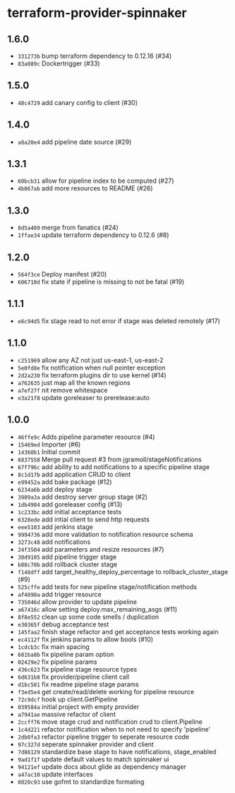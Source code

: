 # terraform-provider-spinnaker

## 1.6.0

- `331273b` bump terraform dependency to 0.12.16 (#34)
- `83a089c` Dockertrigger (#33)

## 1.5.0

- `48c4729` add canary config to client (#30)

## 1.4.0

- `a8a20e4` add pipeline date source (#29)

## 1.3.1

- `60bcb31` allow for pipeline index to be computed (#27)
- `4b067ab` add more resources to README (#26)

## 1.3.0

- `8d5a409` merge from fanatics (#24)
- `1ffae34` update terraform dependency to 0.12.6 (#8)

## 1.2.0

- `564f3ce` Deploy manifest (#20)
- `606710d` fix state if pipeline is missing to not be fatal (#19)

## 1.1.1

- `e6c94d5` fix stage read to not error if stage was deleted remotely (#17)

## 1.1.0

- `c251969` allow any AZ not just us-east-1, us-east-2
- `5e0fd8e` fix notification when null pointer exception
- `2d2a230` fix terraform plugins dir to use kernel (#14)
- `a762635` just map all the known regions
- `a7ef27f` nit remove whitespace
- `e3a21f8` update goreleaser to prerelease:auto

## 1.0.0

- `46ffe9c` Adds pipeline parameter resource (#4)
- `15469ed` Importer (#6)
- `14360b1` Initial commit
- `6837558` Merge pull request #3 from jgramoll/stageNotifications
- `67f796c` add ability to add notifications to a specific pipeline stage
- `8c1d17b` add application CRUD to client
- `e99452a` add bake package (#12)
- `6234a6b` add deploy stage
- `3989a3a` add destroy server group stage (#2)
- `1db4904` add goreleaser config (#13)
- `1c233bc` add initial acceptance tests
- `6328ede` add intial client to send http requests
- `eee5103` add jenkins stage
- `9994736` add more validation to notification resource schema
- `3273c48` add notifications
- `24f3504` add parameters and resize resources (#7)
- `38d9105` add pipeline trigger stage
- `b88c70b` add rollback cluster stage
- `f148dff` add target_healthy_deploy_percentage to rollback_cluster_stage (#9)
- `525cffe` add tests for new pipeline stage/notification methods
- `af4890a` add trigger resource
- `735046d` allow provider to update pipeline
- `a67416c` allow setting deploy.max_remaining_asgs (#11)
- `8f8e552` clean up some code smells / duplication
- `e30365f` debug acceptance test
- `145faa2` finish stage refactor and get acceptance tests working again
- `ec4112f` fix jenkins params to allow bools (#10)
- `1cdcb3c` fix main spacing
- `601ba8b` fix pipeline param option
- `02429e2` fix pipeline params
- `436c623` fix pipeline stage resource types
- `6d631b8` fix provider/pipeline client call
- `d1bc581` fix readme pipeline stage params
- `f3ed5e4` get create/read/delete working for pipeline resource
- `72c9dcf` hook up client.GetPipeline
- `039584a` initial project with empty provider
- `a7941ae` massive refactor of client
- `2ccff76` move stage crud and notification crud to client.Pipeline
- `1c4d221` refactor notification when to not need to specify 'pipeline'
- `2db0fa3` refactor pipeline trigger to seperate resource code
- `97c327d` seperate spinnaker provider and client
- `7d86129` standardize base stage to have notifications, stage_enabled
- `9ad1f1f` update default values to match spinnaker ui
- `94121ef` update docs about glide as dependency manager
- `a47ac10` update interfaces
- `0020c93` use gofmt to standardize formating
